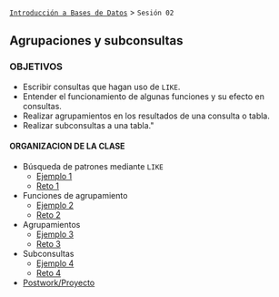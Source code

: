 [`Introducción a Bases de Datos`](../Readme.md) > `Sesión 02`

## Agrupaciones y subconsultas

### OBJETIVOS 

- Escribir consultas que hagan uso de `LIKE`.
- Entender el funcionamiento de algunas funciones y su efecto en consultas.
- Realizar agrupamientos en los resultados de una consulta o tabla.
- Realizar subconsultas a una tabla."

#### ORGANIZACION DE LA CLASE

- Búsqueda de patrones mediante `LIKE`
   - [Ejemplo 1](Ejemplo-01/)
   - [Reto 1](Reto-01/)
- Funciones de agrupamiento
   - [Ejemplo 2](Ejemplo-02/)
   - [Reto 2](Reto-02/)
- Agrupamientos
   - [Ejemplo 3](Ejemplo-03/)
   - [Reto 3](Reto-03/)
- Subconsultas
   - [Ejemplo 4](Ejemplo-04/)
   - [Reto 4](Reto-04/)
- [Postwork/Proyecto](Postwork/)	

